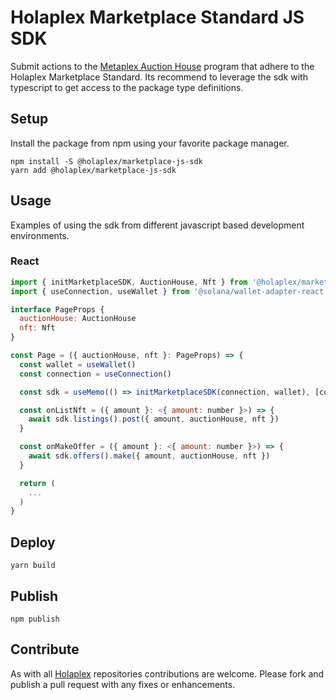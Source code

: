 # Holaplex Marketplace Standard JS SDK

Submit actions to the [Metaplex Auction House](https://docs.metaplex.com/auction-house/definition) program that adhere to the Holaplex Marketplace Standard. Its recommend to leverage the sdk with typescript to get access to the package type definitions.

## Setup

Install the package from npm using your favorite package manager.

```shell
npm install -S @holaplex/marketplace-js-sdk
yarn add @holaplex/marketplace-js-sdk
```

## Usage

Examples of using the sdk from different javascript based development environments.

### React

```javascript
import { initMarketplaceSDK, AuctionHouse, Nft } from '@holaplex/marketplace-js-sdk'
import { useConnection, useWallet } from '@solana/wallet-adapter-react'

interface PageProps {
  auctionHouse: AuctionHouse
  nft: Nft
}

const Page = ({ auctionHouse, nft }: PageProps) => {
  const wallet = useWallet()
  const connection = useConnection()

  const sdk = useMemo(() => initMarketplaceSDK(connection, wallet), [connection, wallet])

  const onListNft = ({ amount }: <{ amount: number }>) => {
    await sdk.listings().post({ amount, auctionHouse, nft })
  }

  const onMakeOffer = ({ amount }: <{ amount: number }>) => {
    await sdk.offers().make({ amount, auctionHouse, nft })
  }

  return (
    ...
  )
}
```

## Deploy

```
yarn build
```

## Publish

```
npm publish
```

## Contribute

As with all [Holaplex](https://www.holaplex.com/) repositories contributions are welcome. Please fork and publish a pull request with any fixes or enhancements.